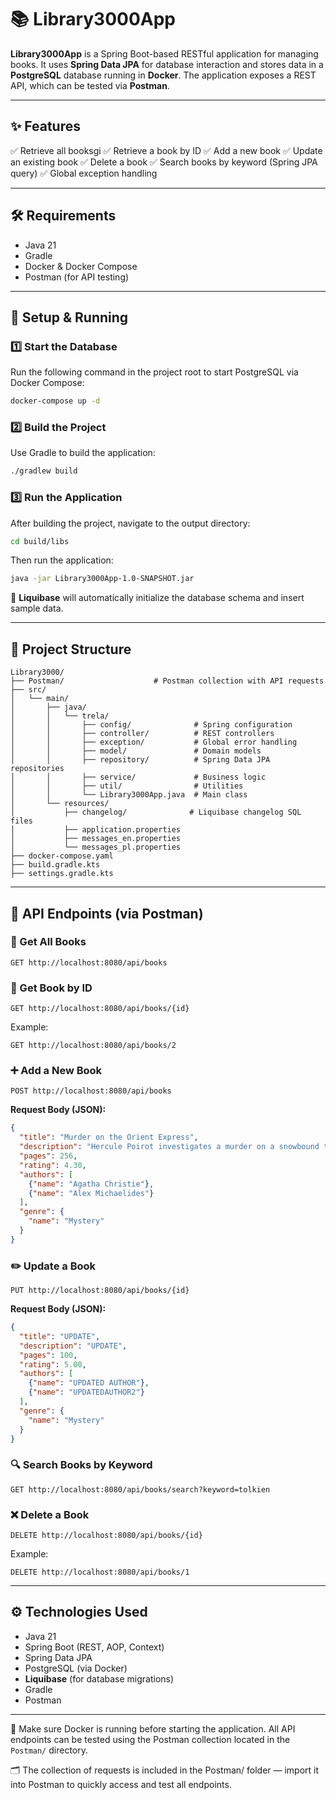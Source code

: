

# 📚 Library3000App

**Library3000App** is a Spring Boot-based RESTful application for managing books. It uses **Spring Data JPA** for database interaction and stores data in a **PostgreSQL** database running in **Docker**. The application exposes a REST API, which can be tested via **Postman**.

---

## ✨ Features

✅ Retrieve all booksgi
✅ Retrieve a book by ID
✅ Add a new book
✅ Update an existing book
✅ Delete a book
✅ Search books by keyword (Spring JPA query)
✅ Global exception handling

---

## 🛠 Requirements

* Java 21
* Gradle
* Docker & Docker Compose
* Postman (for API testing)

---

## 🚀 Setup & Running

### 1️⃣ Start the Database

Run the following command in the project root to start PostgreSQL via Docker Compose:

```sh
docker-compose up -d
```

### 2️⃣ Build the Project

Use Gradle to build the application:

```sh
./gradlew build
```

### 3️⃣ Run the Application

After building the project, navigate to the output directory:

```sh
cd build/libs
```

Then run the application:

```sh
java -jar Library3000App-1.0-SNAPSHOT.jar
```

📌 **Liquibase** will automatically initialize the database schema and insert sample data.

---

## 📂 Project Structure

```
Library3000/
├── Postman/                    # Postman collection with API requests
├── src/
│   └── main/
│       ├── java/
│       │   └── trela/
│       │       ├── config/              # Spring configuration
│       │       ├── controller/          # REST controllers
│       │       ├── exception/           # Global error handling
│       │       ├── model/               # Domain models
│       │       ├── repository/          # Spring Data JPA repositories
│       │       ├── service/             # Business logic
│       │       ├── util/                # Utilities
│       │       └── Library3000App.java  # Main class
│       └── resources/
│           ├── changelog/              # Liquibase changelog SQL files
│           ├── application.properties
│           ├── messages_en.properties
│           └── messages_pl.properties
├── docker-compose.yaml
├── build.gradle.kts
├── settings.gradle.kts
```

---

## 📡 API Endpoints (via Postman)

### 📖 Get All Books

```
GET http://localhost:8080/api/books
```

### 📖 Get Book by ID

```
GET http://localhost:8080/api/books/{id}
```

Example:

```
GET http://localhost:8080/api/books/2
```

### ➕ Add a New Book

```
POST http://localhost:8080/api/books
```

**Request Body (JSON):**

```json
{
  "title": "Murder on the Orient Express",
  "description": "Hercule Poirot investigates a murder on a snowbound train.",
  "pages": 256,
  "rating": 4.30,
  "authors": [
    {"name": "Agatha Christie"},
    {"name": "Alex Michaelides"}
  ],
  "genre": {
    "name": "Mystery"
  }
}
```

### ✏️ Update a Book

```
PUT http://localhost:8080/api/books/{id}
```

**Request Body (JSON):**

```json
{
  "title": "UPDATE",
  "description": "UPDATE",
  "pages": 100,
  "rating": 5.00,
  "authors": [
    {"name": "UPDATED AUTHOR"},
    {"name": "UPDATEDAUTHOR2"}
  ],
  "genre": {
    "name": "Mystery"
  }
}
```

### 🔍 Search Books by Keyword

```
GET http://localhost:8080/api/books/search?keyword=tolkien
```

### ❌ Delete a Book

```
DELETE http://localhost:8080/api/books/{id}
```

Example:

```
DELETE http://localhost:8080/api/books/1
```

---

## ⚙ Technologies Used

* Java 21
* Spring Boot (REST, AOP, Context)
* Spring Data JPA
* PostgreSQL (via Docker)
* **Liquibase** (for database migrations)
* Gradle
* Postman

---

📌 Make sure Docker is running before starting the application. All API endpoints can be tested using the Postman collection located in the `Postman/` directory.

🗂️ The collection of requests is included in the Postman/ folder — import it into Postman to quickly access and test all endpoints.